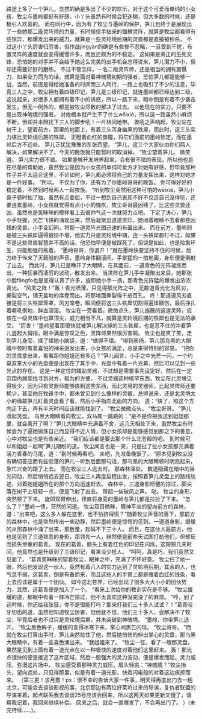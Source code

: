 路途上多了一个笋儿，显然的确是多出了不少的欢乐，对于这个可爱而单纯的小女孩，牧尘与墨岭都挺有好感，小丫头虽然有时候会犯迷糊，但大多数的时候，还是极引人欢喜的。
而在同行中，因为有了牧尘与墨岭的保护，笋儿也终于是展现出了一些她那二级灵阵师的力量，有时候信手拈来的强横灵阵，就算是牧尘都看得有些惊异，那爆发出来的威力，就算是一些灵轮境后期的灵兽都是直接被秒杀。
不过这小丫头厉害归厉害，但作战jingyàn的确是有些惨不忍睹，一旦受到干扰，布置灵阵的速度就会变得缓慢许多，而且还颇为的不稳定。
这如果是真正的生死交锋，恐怕她的对手并不会给予她这么完美的出手机会总得说来，笋儿潜力不小，但却还需要好好的磨练。
不过不管怎样，一名二级灵阵师，还是相当的拥有震慑力，如果全力而为的话，就算是面对着神魄境初期的强者，恐怕笋儿都是能够一战，当然，前提是得给她准备的时间而三人同行，一路上也吸引了不少的注意，毕竟三人之中，牧尘拥有着四级印记，笋儿是三级印记，就连墨岭都已经达到二级，这说起来，对很多人都拥有着不小的诱惑，所以一路下来，暗中倒是有着不少袭击发生，但无一例外的，都是被牧尘尽数的解决了过去。
以他现在的实力，只要不是出现神魄境的强者。
对他根本就产生不了什么wēixié，所以这一路虽然小麻烦不断，但却并未阻扰下三人的脚步吼！一片林间地带。
兽吼之声响起，牧尘站在树干上，望着前方，那里的地面上，有着三头浑身幽黑的铁犀，而此时，这三头实力堪比灵轮境后期的铁犀。
正瞪着血红的兽瞳，将它们面前的墨岭锁定，而在墨岭后方不远处。
笋儿正犹犹豫豫的东张西望。
“笋儿，这三个大家伙由你们两人解决，如果解决不了，今天的晚饭就只能暂时的取消掉。
”牧尘望着笋儿。
微笑道。
笋儿实力很不错。
如果能够开发培养起来，会有很不错的表现，所以他也是在尽量的帮助她，虽然牧尘是因为小女孩的单纯可爱方才对她有好感，但毕竟那种性子并不太适合这里，不论如何，笋儿都必须将自己的力量发挥出来，这样对她才是一件好事。
“所以。
不仅为了你，还有为了你墨岭哥哥的晚饭。
你可得好好的稳定着，不然到时候两人一起挨饿。
”听到牧尘竟然用这种可怕的wēixié，笋儿小鼻子顿时抽了抽，虽然有点委屈，不过一想到自己表现不好不仅连自己没得吃，还要连累墨岭，小女孩就觉得有点小小的愧疚，牧尘哥哥最凶残了，比这些灵兽还凶，虽然总是笑眯眯的模样看上去很帅气这一次就努力点吧。
下定了决心，笋儿小手轻握，光芒飞快的涌现出来，然后凝聚出道道灵印，她闭着眼睛不去看那些凶残的灵兽，小手变幻间，将那一道灵阵光图迅速的布置出来。
而在前方，墨岭则是被三头铁犀逼得狼狈不堪，他实力只是灵轮境中期，连一头铁犀都打不过，如果不是这些灵兽智慧并不高的话，他恐怕早便是被踩死了，但饶是如此，也是险象环生，只能勉强的拖着。
“墨岭哥哥，你退开！”就在墨岭快要坚持不住的时候，后方终于传来了天籁般的声音，墨岭身体翻滚间，手掌猛的一拍地面，身形便是倒射了出去。
而此时，笋儿已是睁开了大眼睛，在其面前，一道青色的光阵凝炼而出，一种狂暴而凌厉的波动，散发出来。
当灵阵在笋儿手中凝聚出来后，她那张小脸fǎngfo也是变得认真了许多，旋即她小手一扬，那青色光阵猛的爆发出浓浓青光。
“风灵之阵！”轰！青光喷薄，只见得那光阵之中，无数道青光化为风刃，撕裂空气，铺天盖地的席卷而出，将那地面撕裂得千疮百孔。
咚！那道道风刃直接是将三头铁犀笼罩，风刃席卷，瞬间便将这三头铁犀切割得遍体鳞伤，最后挣扎着嘶吼倒地，鲜血滚滚。
牧尘在一旁看着，微微点头，笋儿施展的这道灵阵，应该在一级灵阵中也算顶尖，威力相当不凡，就算是灵轮境后期的铁犀也是无法的承受。
“厉害！”墨岭望着那很快就被笋儿解决掉的三头铁犀，也是忍不住的冲着笋儿竖起大拇指，眼中满是惊叹之色，灵阵师果然很厉害啊。
牧尘也是笑了笑，走到笋儿身旁，揉了揉她小脑袋，道：“做得不错。
”得到表扬，笋儿那乌黑的大眼睛中顿时有着喜悦的神采迸发出来，小女孩的满足，总是来得特别的容易。
“把你的灵盘拿出来，看看距你姐姐还有多远？”笋儿闻言，小手之中光芒一闪，一个约莫双掌大小的光盘便是出现在了其手中，光盘中有着一片光幕，然后可以见到一些光点的存在。
这是一种定位的辅助灵器，不过却是需要事先设定好，然后在一定范围内就能找寻到对方，极为的方便。
不过灵器这种稀罕东西，牧尘在北灵境见得极少，因为只有灵器师能够炼制这些东西，而北灵境的灵器师，比起灵阵师还要稀少，甚至他在牧锋手中，都未曾见到什么像样的灵器，总得说来，还是北灵境太小的缘故笋儿盯着灵盘看了看，然后小手指向北面的方向。
道：“快了，照这个方向走下去，再有半天时间应该就能找到了。
”牧尘微微点头。
“牧尘哥哥。
”笋儿收起灵盘。
乌黑大眼睛看向牧尘，双马尾一跳跳的：“是不是你把我送到姐姐那里，就会离开了啊？”笋儿大眼睛中充满着不舍，这几天相处下来，虽然牧尘有时候会为了逼她锻炼自己而显得不近人情，但小女孩却是能够感觉到那之下的善意，心中对牧尘也是有些亲近。
“我们应该都是要去那个什么北苍殿的吧。
到时候可以和姐姐一起啊”笋儿期盼的道。
牧尘闻言也是一笑，只是扯了扯小女孩那充满着活力青春的马尾，道：“到时候再看吧。
来吧，先准备晚饭了。
”原本见到牧尘没有确切答应而有些低落的笋儿一听到后面那句话，那乌黑的大眼睛顿时明亮起来，急忙兴奋的跟了上去。
而在牧尘三人远去时。
那森林深处。
数道隐藏在暗中的目光闪动，然后悄悄远去翌日，牧尘三人再度启程出发，按照着笋儿灵盘上的路线轨迹，对着她姐姐所在的那个方向迅速赶去。
森林中，三道身影矫健的掠过，脚尖落在树干上轻轻一点，便是飞射了出去。
带起一些破风之声。
哒。
牧尘的身形，突然顿了下来。
旋即双臂伸出，径直将身旁的墨岭与笋儿都是拉扯了下来。
“怎么了？”墨岭一愣，茫然的问道。
牧尘双目微眯，眼神平淡的望向前方的森林，道：“出来吧，这么多人躲在这里，也不怕挤得慌？”随着牧尘声音的落下，那前方的森林中，也是突然传出一些动静，然后墨岭便是惊愕的见到，一道道身影，缓缓的从那森林中涌了出来，那数量，起码不下三十人。
而且，在这伙人最前方，他也是见到了三道熟悉的身影，那领先一人，赫然便是前些天试图打劫他们，但却反而损失惨重的葛青。
现在的葛青，额头上有着红色的印记在闪烁，这短短几天时间，他竟然也是升级到了三级印记，看来没少抢人。
“呵呵，真是巧，我们竟然又见面了。
”葛青笑眯眯的望着牧尘，眼神之中，充满了不怀好意。
牧尘扫了他一眼，然后他发现这一伙人，竟然有着八人的实力达到了灵轮境后期，其余的人，也气息不弱，这葛青，倒是有备而来，而且这些人的手臂上都是缠着血红的线条，看上去应该是属于一个团伙。
如今这北苍界，已经出现了很多大大小小的团伙势力，显然，这葛青便是加入了一个。
“看来上次给你的教训实在是不够。
”牧尘缓缓的道，那眼中有着一抹冷芒掠过，他不太喜欢这种没完没了的麻烦。
“哼，到了这时候，你还给我张狂，你不是很能打吗？那来打我们三十多人试试？！”葛青咬牙切齿的道，虽然他知道牧尘厉害，但他就不信，他们三十多人，会解决不了牧尘，毕竟后者也不过只是灵轮境后期，并未突破到神魄境。
“墨岭，你带笋儿退开。
”牧尘黑色眸子，缓缓的变得冰寒下来，掌心间黑芒闪现。
“牧尘哥哥。
”而就在牧尘打算出手时，笋儿突然拉住了他，然后她悄悄的伸出掌心的灵盘，那乌黑大眼睛中，有着一些喜色涌出来。
“我姐姐来了。
”牧尘一怔，看了一眼那灵盘，果然是见到上面有着一道光点在以一种极快的速度对着他们这里赶来。
轰！那光点很快的便是接近了这片区域，然后一股强大的灵力波动，便是爆发而起，灵力威压，弥漫这片场中。
牧尘感受着那种灵力威压，眉头轻挑：“神魄境？”牧尘抬头，望向远处，只见得那里，似是有着一道光影，快若闪电般的对着这边疾掠而来。
（第三更！求月票！ps：很不幸的告诉大家一件事，明天得再度出门去一趟北京，可能会去谈谈影视的事，北京那边有两位好莱坞过来的导演，复仇者联盟的导演来着，起点联系我去谈谈25号应该会回来，所以这两天如果更新又慢了，请帮我记着，我回来继续补偿。
回来之后，就会一直爆发了，不会再出门了。
）(未完待续……)。
